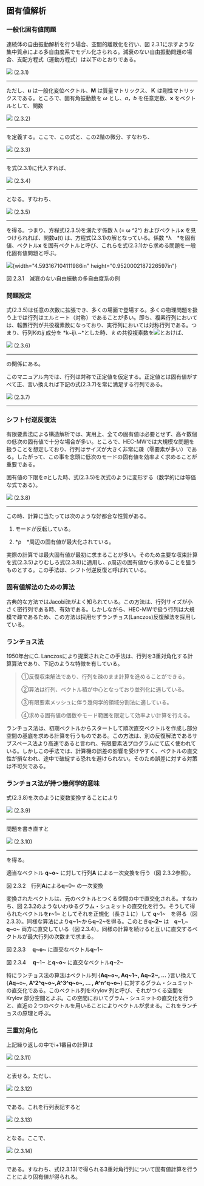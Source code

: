 ## 固有値解析

### 一般化固有値問題

連続体の自由振動解析を行う場合、空間的離散化を行い、図
2.3.1に示すような集中質点による多自由度系でモデル化さられる。減衰のない自由振動問題の場合、支配方程式（運動方程式）は以下のとおりである。

  ![](media/image115.png)   (2.3.1)
  ------------------------- ---------

ただし、**u** は一般化変位ベクトル、**M** は質量マトリックス、**Ｋ**
は剛性マトリックスである。ところで、固有角振動数を *ω* とし、*a*，*b*
を任意定数、**x** をベクトルとして、関数

  ![](media/image116.png)   (2.3.2)
  ------------------------- ---------

を定義する。ここで、この式と、この2階の微分、すなわち、

  ![](media/image117.png)   (2.3.3)
  ------------------------- ---------

を式(2.3.1)に代入すれば、

  ![](media/image118.png)   (2.3.4)
  ------------------------- ---------

となる。すなわち、

  ![](media/image119.png)   (2.3.5)
  ------------------------- ---------

を得る。つまり、方程式(2.3.5)を満たす係数 λ (= ω ^2^)
およびベクトル**x** を見つけられれば、関数**u**(t)
は、方程式(2.3.1)の解となっている。係数 *λ　*を固有値、ベクトル**x**
を固有ベクトルと呼び、これらを式(2.3.1)から求める問題を一般化固有値問題と呼ぶ。

![](media/image120.png){width="4.593167104111986in"
height="0.9520002187226597in"}

図 2.3.1　減衰のない自由振動の多自由度系の例

### 問題設定

式(2.3.5)は任意の次数に拡張でき、多くの場面で登場する。多くの物理問題を扱う上では行列はエルミート（対称）であることが多い。即ち、複素行列においては、転置行列が共役複素数になっており、実行列においては対称行列である。つまり、行列*K*の*ij*
成分を *k~ij\\ ~*とした時、 *k*
の共役複素数を![](media/image121.png)とおけば、

  ![](media/image122.png)   (2.3.6)
  ------------------------- ---------

の関係にある。

このマニュアル内では、行列は対称で正定値を仮定する。正定値とは固有値がすべて正、言い換えれば下記の式(2.3.7)を常に満足する行列である。

  ![](media/image123.png)   (2.3.7)
  ------------------------- ---------

### シフト付逆反復法

有限要素法による構造解析では、実用上、全ての固有値は必要とせず、高々数個の低次の固有値で十分な場合が多い。ところで、HEC-MWでは大規模な問題を扱うことを想定しており、行列はサイズが大きく非常に疎（零要素が多い）である。したがって、この事を念頭に低次のモードの固有値を効率よく求めることが重要である。

固有値の下限をσとした時、式(2.3.5)を次式のように変形する（数学的には等価な式である）。

  ![](media/image124.png)   (2.3.8)
  ------------------------- ---------

この時、計算に当たっては次のような好都合な性質がある。

1.  モードが反転している。

2.  *ρ　*周辺の固有値が最大化されている。

実際の計算では最大固有値が最初に求まることが多い。そのため主要な収束計算を式(2.3.5)よりむしろ式(2.3.8)に適用し、ρ周辺の固有値から求めることを狙うものとする。この手法は、シフト付逆反復と呼ばれている。

### 固有値解法のための算法

古典的な方法ではJacobi法がよく知られている。この方法は、行列サイズが小さく密行列である時、有効である。しかしながら、HEC-MWで扱う行列は大規模で疎であるため、この方法は採用せずランチョス(Lanczos)反復解法を採用している。

### ランチョス法

1950年台にC.
Lanczosにより提案されたこの手法は、行列を3重対角化する計算算法であり、下記のような特徴を有している。

> ①反復収束解法であり、行列を疎のまま計算を進めることができる。
>
> ②算法は行列、ベクトル積が中心となっており並列化に適している。
>
> ③有限要素メッシュに伴う幾何学的領域分割法に適している。
>
> ④求める固有値の個数やモード範囲を限定して効率よい計算を行える。

ランチョス法は、初期ベクトルからスタートして順次直交ベクトルを作成し部分空間の基底を求める計算を行うものである。この方法は、別の反復解法であるサブスペース法より高速であると言われ、有限要素法プログラムにて広く使われている。しかしこの手法では、計算機の誤差の影響を受けやすく、ベクトルの直交性が損なわれ、途中で破綻する恐れを避けられない。そのため誤差に対する対策は不可欠である。

### ランチョス法が持つ幾何学的意味

式(2.3.8)を次のように変数変換することにより

  ![](media/image125.png)   (2.3.9)
  ------------------------- ---------

問題を書き直すと

  ![](media/image126.png)   (2.3.10)
  ------------------------- ----------

を得る。

適当なベクトル **q~o~** に対して行列**A** による一次変換を行う（図
2.3.2参照）。

図 2.3.2　行列**A**による**q**~0~ の一次変換

変換されたベクトルは、元のベクトルとつくる空間の中で直交化される。すなわち、図
2.3.2のようないわゆるグラム・シュミットの直交化を行う。そうして得られたベクトルを**r**~1~
としてそれを正規化（長さ１に）して **q**~1~　を得る（図
2.3.3）。同様な算法により**q**~1~から**q**~2~を得る。このとき**q~2~**
は　**q**~1,~ **q**~o~ 両方に直交している（図
2.3.4）。同様の計算を続けると互いに直交するベクトルが最大行列の次数まで求まる。

図 2.3.3　 **q~o~** に直交なベクトル**q**~1~

図 2.3.4　 **q**~1~ と**q~o~** に直交なベクトル**q**~2~

特にランチョス法の算法はベクトル列 {**Aq~o~, Aq~1~, Aq~2~, …**
}言い換えて {**Aq**~o~, **A^2^q~o~,A^3^q~o~, … , A^n^q~o~**}
に対するグラム・シュミットの直交化である。このベクトル列をKrylov
列と呼び、それがつくる空間をKrylov
部分空間とよぶ。この空間においてグラム・シュミットの直交化を行うと、直近の２つのベクトルを用いることによりベクトルが求まる。これをランチョスの原理と呼ぶ。

### 三重対角化

上記繰り返しの中でi+1番目の計算は

  ![](media/image127.png)   (2.3.11)
  ------------------------- ----------

と表せる。ただし、

  ![](media/image128.png)   (2.3.12)
  ------------------------- ----------

である。これを行列表記すると

  ![](media/image129.png)   (2.3.13)
  ------------------------- ----------

となる。ここで、

  ![](media/image130.png)   (2.3.14)
  ------------------------- ----------

である。すなわち、式(2.3.13)で得られる3重対角行列について固有値計算を行うことにより固有値が得られる。
